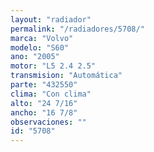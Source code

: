 ```yaml
---
layout: "radiador"
permalink: "/radiadores/5708/"
marca: "Volvo"
modelo: "S60"
ano: "2005"
motor: "L5 2.4 2.5"
transmision: "Automática"
parte: "432550"
clima: "Con clima"
alto: "24 7/16"
ancho: "16 7/8"
observaciones: ""
id: "5708"
---
```


